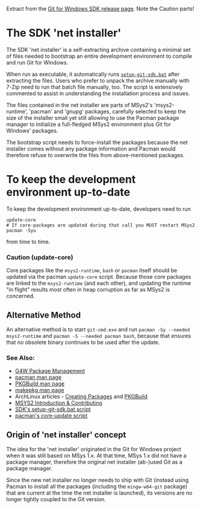 Extract from the [Git for Windows SDK release page](https://github.com/git-for-windows/build-extra/releases/tag/net-installer-1.0.0-rc-1). Note the Caution parts! 

# The SDK 'net installer'

The SDK 'net installer' is a self-extracting archive containing a minimal
set of files needed to bootstrap an entire development environment to
compile and run Git for Windows.

When run as executable, it automatically runs [`setup-git-sdk.bat`](https://github.com/git-for-windows/build-extra/blob/master/sdk-installer/setup-git-sdk.bat) after
extracting the files. Users who prefer to unpack the archive manually
with 7-Zip need to run that batch file manually, too. The script is
extensively commented to assist in understanding the installation process
and issues.

The files contained in the net installer are parts of MSys2's
'msys2-runtime', 'pacman' and 'gnupg' packages, carefully selected to
keep the size of the installer small yet still allowing to use the
Pacman package manager to initialize a full-fledged MSys2 environment
plus Git for Windows' packages.

The bootstrap script needs to force-install the packages because the net
installer comes without any package information and Pacman would
therefore refuse to overwrite the files from above-mentioned packages.

# To keep the development environment up-to-date

To keep the development environment up-to-date, developers need to run

	update-core
	# If core-packages are updated during that call you MUST restart MSys2
	pacman -Syu

from time to time.

### Caution (update-core)

Core packages like the `msys2-runtime`, `bash` or `pacman` itself should be updated
via the pacman `update-core` script. Because those core packages are linked to the
`msys2-runtime` (and each other), and updating the runtime "in flight" results most
often in heap corruption as far as MSys2 is concerned.

## Alternative Method

An alternative method is to start `git-cmd.exe` and run `pacman -Sy --needed msys2-runtime` and `pacman -S --needed pacman bash`, because that ensures that no obsolete binary continues to be used after the
update.

### See Also:

* [G4W Package Management](https://github.com/git-for-windows/git/wiki/Package-management)
* [pacman man page](https://www.archlinux.org/pacman/pacman.8.html)
* [PKGBuild man page](https://www.archlinux.org/pacman/PKGBUILD.5.html)
* [makepkg man page](https://www.archlinux.org/pacman/makepkg.8.html)
* ArchLinux articles - [Creating Packages](https://wiki.archlinux.org/index.php/Creating_packages) and [PKGBuild](https://wiki.archlinux.org/index.php/PKGBUILD)
* [MSYS2 Introduction & Contributing](http://sourceforge.net/p/msys2/wiki/Contributing%20to%20MSYS2/)
* [SDK's setup-git-sdk.bat script](https://github.com/git-for-windows/build-extra/blob/master/sdk-installer/setup-git-sdk.bat)
* [pacman's core-update script](https://github.com/Alexpux/MSYS2-pacman/blob/master/scripts/update-core.sh.in)

## Origin of 'net installer' concept

The idea for the 'net installer' originated in the Git for Windows
project when it was still based on MSys 1.x. At that time, MSys 1.x did
not have a package manager, therefore the original net installer
(ab-)used Git as a package manager.

Since the new net installer no longer needs to ship with Git (instead using Pacman to install all the packages (including the `mingw-w64-git` package) that are current at the time the net installer is launched), its versions are no longer tightly coupled to the Git version.